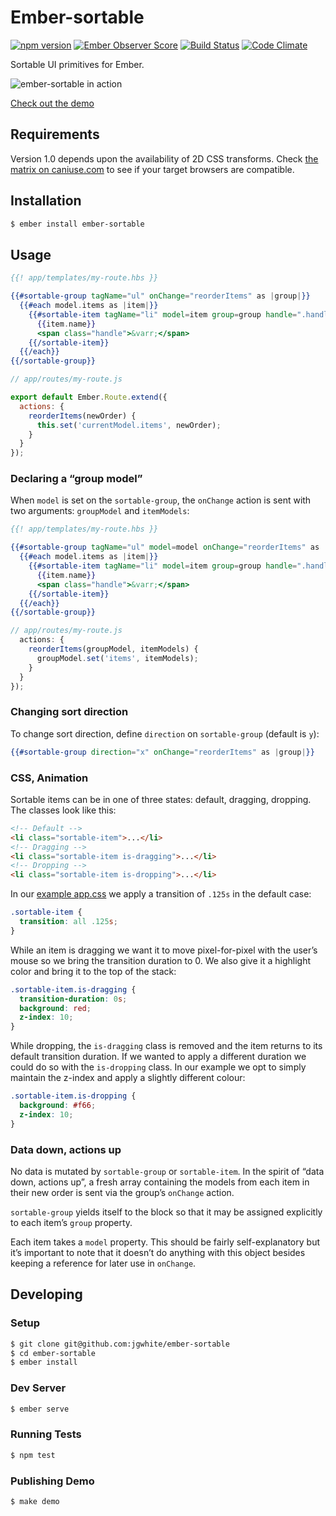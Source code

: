 # Ember-sortable

[![npm version](https://badge.fury.io/js/ember-sortable.svg)](http://badge.fury.io/js/ember-sortable)
[![Ember Observer Score](http://emberobserver.com/badges/ember-sortable.svg)](http://emberobserver.com/addons/ember-sortable)
[![Build Status](https://travis-ci.org/jgwhite/ember-sortable.svg?branch=master)](https://travis-ci.org/jgwhite/ember-sortable)
[![Code Climate](https://codeclimate.com/github/jgwhite/ember-sortable/badges/gpa.svg)](https://codeclimate.com/github/jgwhite/ember-sortable)

Sortable UI primitives for Ember.

![ember-sortable in action](https://raw.githubusercontent.com/jgwhite/ember-sortable/master/demo.gif)

[Check out the demo](http://jgwhite.co.uk/ember-sortable/demo)

## Requirements

Version 1.0 depends upon the availability of 2D CSS transforms.
Check [the matrix on caniuse.com](http://caniuse.com/#feat=transforms2d)
to see if your target browsers are compatible.

## Installation

```sh
$ ember install ember-sortable
```

## Usage

```hbs
{{! app/templates/my-route.hbs }}

{{#sortable-group tagName="ul" onChange="reorderItems" as |group|}}
  {{#each model.items as |item|}}
    {{#sortable-item tagName="li" model=item group=group handle=".handle"}}
      {{item.name}}
      <span class="handle">&varr;</span>
    {{/sortable-item}}
  {{/each}}
{{/sortable-group}}
```

```js
// app/routes/my-route.js

export default Ember.Route.extend({
  actions: {
    reorderItems(newOrder) {
      this.set('currentModel.items', newOrder);
    }
  }
});
```

### Declaring a “group model”

When `model` is set on the `sortable-group`, the `onChange` action is sent with
two arguments: `groupModel` and `itemModels`:

```hbs
{{! app/templates/my-route.hbs }}

{{#sortable-group tagName="ul" model=model onChange="reorderItems" as |group|}}
  {{#each model.items as |item|}}
    {{#sortable-item tagName="li" model=item group=group handle=".handle"}}
      {{item.name}}
      <span class="handle">&varr;</span>
    {{/sortable-item}}
  {{/each}}
{{/sortable-group}}
```

```js
// app/routes/my-route.js
  actions: {
    reorderItems(groupModel, itemModels) {
      groupModel.set('items', itemModels);
    }
  }
});
```

### Changing sort direction

To change sort direction, define `direction` on `sortable-group` (default is `y`):

```hbs
{{#sortable-group direction="x" onChange="reorderItems" as |group|}}
```

### CSS, Animation

Sortable items can be in one of three states: default, dragging, dropping.
The classes look like this:

```html
<!-- Default -->
<li class="sortable-item">...</li>
<!-- Dragging -->
<li class="sortable-item is-dragging">...</li>
<!-- Dropping -->
<li class="sortable-item is-dropping">...</li>
```

In our [example app.css](tests/dummy/app/styles/app.css) we apply a
transition of `.125s` in the default case:

```css
.sortable-item {
  transition: all .125s;
}
```

While an item is dragging we want it to move pixel-for-pixel with the
user’s mouse so we bring the transition duration to 0. We also give
it a highlight color and bring it to the top of the stack:

```css
.sortable-item.is-dragging {
  transition-duration: 0s;
  background: red;
  z-index: 10;
}
```

While dropping, the `is-dragging` class is removed and the item returns to its default transition duration. If we wanted to apply a
different duration we could do so with the `is-dropping` class. In
our example we opt to simply maintain the z-index and apply a
slightly different colour:

```css
.sortable-item.is-dropping {
  background: #f66;
  z-index: 10;
}
```

### Data down, actions up

No data is mutated by `sortable-group` or `sortable-item`. In the spirit of “data down, actions up”, a fresh array containing the models from each item in their new order is sent via the group’s `onChange` action.

`sortable-group` yields itself to the block so that it may be assigned explicitly to each item’s `group` property.

Each item takes a `model` property. This should be fairly self-explanatory but it’s important to note that it doesn’t do anything with this object besides keeping a reference for later use in `onChange`.

## Developing

### Setup

```sh
$ git clone git@github.com:jgwhite/ember-sortable
$ cd ember-sortable
$ ember install
```

### Dev Server

```sh
$ ember serve
```

### Running Tests

```sh
$ npm test
```

### Publishing Demo

```sh
$ make demo
```
